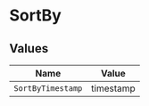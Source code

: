# SortBy


## Values

| Name              | Value             |
| ----------------- | ----------------- |
| `SortByTimestamp` | timestamp         |